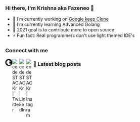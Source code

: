 ### Hi there, I'm Krishna aka Fazeneo 👋

- 🔭 I’m currently working on [Google keep Clone](https://github.com/M-krishna/notes-app)
- 🌱 I’m currently learning Advanced Golang 
- 👯 2021 goal is to contribute more to open source
- ⚡ Fun fact: Real programmers don't use light themed IDE's

### Connect with me
[<img align="left" alt="codeSTACKr.com" width="22px" src="https://raw.githubusercontent.com/iconic/open-iconic/master/svg/globe.svg" />](https://m-krishna.github.io)
[<img align="left" alt="codeSTACKr | Twitter" width="22px" src="https://cdn.jsdelivr.net/npm/simple-icons@v3/icons/twitter.svg" />](https://twitter.com/krishna_m_krish)
[<img align="left" alt="codeSTACKr | LinkedIn" width="22px" src="https://cdn.jsdelivr.net/npm/simple-icons@v3/icons/linkedin.svg" />](www.linkedin.com/in/krishna-murugan)
[<img align="left" alt="codeSTACKr | Instagram" width="22px" src="https://cdn.jsdelivr.net/npm/simple-icons@v3/icons/instagram.svg" />](https://www.instagram.com/fazeneo/)


### 📕 Latest blog posts
<!-- BLOG-POST-LIST:START -->
<!-- BLOG-POST-LIST:END -->